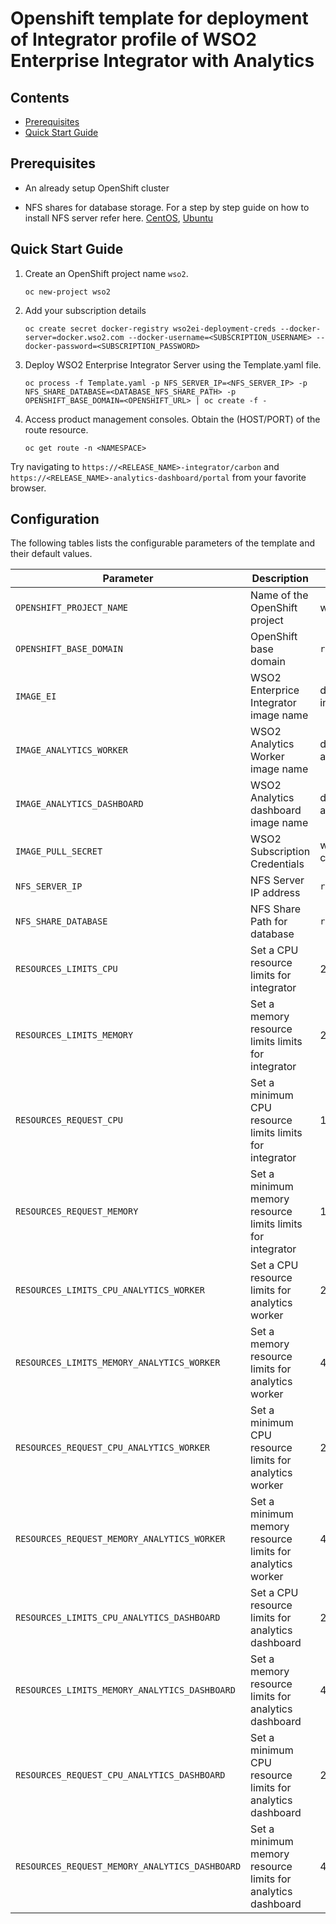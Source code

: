 
# Openshift template for deployment of Integrator profile of WSO2 Enterprise Integrator with Analytics

## Contents

* [Prerequisites](#prerequisites)
* [Quick Start Guide](#quick-start-guide)

## Prerequisites

* An already setup OpenShift cluster

* NFS shares for database storage. For a step by step guide on how to install NFS server refer here. [CentOS](https://www.server-world.info/en/note?os=CentOS_7&p=nfs&f=1), [Ubuntu](https://www.server-world.info/en/note?os=Ubuntu_18.04&p=nfs&f=1)

## Quick Start Guide

1. Create an OpenShift project name `wso2`.

   `oc new-project wso2`

2. Add your subscription details

   `oc create secret docker-registry wso2ei-deployment-creds --docker-server=docker.wso2.com --docker-username=<SUBSCRIPTION_USERNAME> --docker-password=<SUBSCRIPTION_PASSWORD>`

3. Deploy WSO2 Enterprise Integrator Server using the Template.yaml file.

   `oc process -f Template.yaml -p NFS_SERVER_IP=<NFS_SERVER_IP> -p NFS_SHARE_DATABASE=<DATABASE_NFS_SHARE_PATH> -p OPENSHIFT_BASE_DOMAIN=<OPENSHIFT_URL> | oc create -f -`

4. Access product management consoles. Obtain the (HOST/PORT) of the route resource.

   `oc get route -n <NAMESPACE>`
	
Try navigating to `https://<RELEASE_NAME>-integrator/carbon` and `https://<RELEASE_NAME>-analytics-dashboard/portal` from your favorite browser.

## Configuration

The following tables lists the configurable parameters of the template and their default values.

| Parameter                                                                   | Description                                                                               | Default Value               |
|-----------------------------------------------------------------------------|-------------------------------------------------------------------------------------------|-----------------------------|
|`OPENSHIFT_PROJECT_NAME`|Name of the OpenShift project|wso2|
|`OPENSHIFT_BASE_DOMAIN`|OpenShift base domain|`required`|
|`IMAGE_EI`|WSO2 Enterprice Integrator image name|docker.wso2.com/wso2ei-integrator:6.6.0|
|`IMAGE_ANALYTICS_WORKER`|WSO2 Analytics Worker image name|docker.wso2.com/wso2ei-analytics-worker:6.6.0|
|`IMAGE_ANALYTICS_DASHBOARD`|WSO2 Analytics dashboard image name|docker.wso2.com/wso2ei-analytics-dashboard:6.6.0|
|`IMAGE_PULL_SECRET`|WSO2 Subscription Credentials|wso2ei-deployment-creds|
|`NFS_SERVER_IP`|NFS Server IP address|`required`|
|`NFS_SHARE_DATABASE`|NFS Share Path for database|`required`|
|`RESOURCES_LIMITS_CPU`|Set a CPU resource limits for integrator|2000m|
|`RESOURCES_LIMITS_MEMORY`|Set a memory resource limits limits for integrator|2Gi|
|`RESOURCES_REQUEST_CPU`|Set a minimum CPU resource limits limits for integrator|1000m|
|`RESOURCES_REQUEST_MEMORY`|Set a minimum memory resource limits limits for integrator|1Gi|
|`RESOURCES_LIMITS_CPU_ANALYTICS_WORKER`|Set a CPU resource limits for analytics worker|2000m|
|`RESOURCES_LIMITS_MEMORY_ANALYTICS_WORKER`|Set a memory resource limits for analytics worker|4Gi|
|`RESOURCES_REQUEST_CPU_ANALYTICS_WORKER`|Set a minimum CPU resource limits for analytics worker|2000m|
|`RESOURCES_REQUEST_MEMORY_ANALYTICS_WORKER`|Set a minimum memory resource limits for analytics worker|4Gi|
|`RESOURCES_LIMITS_CPU_ANALYTICS_DASHBOARD`|Set a CPU resource limits for analytics dashboard|2000m|
|`RESOURCES_LIMITS_MEMORY_ANALYTICS_DASHBOARD`|Set a memory resource limits for analytics dashboard|4Gi|
|`RESOURCES_REQUEST_CPU_ANALYTICS_DASHBOARD`|Set a minimum CPU resource limits for analytics dashboard|2000m|
|`RESOURCES_REQUEST_MEMORY_ANALYTICS_DASHBOARD`|Set a minimum memory resource limits for analytics dashboard|4Gi|
